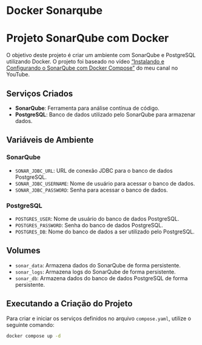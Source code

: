 # Docker Sonarqube

# Projeto SonarQube com Docker

O objetivo deste projeto é criar um ambiente com SonarQube e PostgreSQL utilizando Docker. O projeto foi baseado no vídeo [“Instalando e Configurando o SonarQube com Docker Compose”](https://www.youtube.com/watch?v=HSFHgti6nXg) do meu canal no YouTube.

## Serviços Criados

- **SonarQube**: Ferramenta para análise contínua de código.
- **PostgreSQL**: Banco de dados utilizado pelo SonarQube para armazenar dados.

## Variáveis de Ambiente

### SonarQube

- `SONAR_JDBC_URL`: URL de conexão JDBC para o banco de dados PostgreSQL.
- `SONAR_JDBC_USERNAME`: Nome de usuário para acessar o banco de dados.
- `SONAR_JDBC_PASSWORD`: Senha para acessar o banco de dados.

### PostgreSQL

- `POSTGRES_USER`: Nome de usuário do banco de dados PostgreSQL.
- `POSTGRES_PASSWORD`: Senha do banco de dados PostgreSQL.
- `POSTGRES_DB`: Nome do banco de dados a ser utilizado pelo PostgreSQL.

## Volumes

- `sonar_data`: Armazena dados do SonarQube de forma persistente.
- `sonar_logs`: Armazena logs do SonarQube de forma persistente.
- `sonar_db`: Armazena dados do banco de dados PostgreSQL de forma persistente.

## Executando a Criação do Projeto

Para criar e iniciar os serviços definidos no arquivo `compose.yaml`, utilize o seguinte comando:

```bash
docker compose up -d
```
